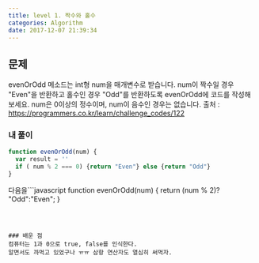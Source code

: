 ```yaml
---
title: level 1. 짝수와 홀수
categories: Algorithm
date: 2017-12-07 21:39:34
---
```

## 문제
evenOrOdd 메소드는 int형 num을 매개변수로 받습니다. num이 짝수일 경우 "Even"을 반환하고 홀수인 경우 "Odd"를 반환하도록 evenOrOdd에 코드를 작성해 보세요. num은 0이상의 정수이며, num이 음수인 경우는 없습니다.
출처 : https://programmers.co.kr/learn/challenge_codes/122


### 내 풀이
```javascript
function evenOrOdd(num) {
  var result = ''
  if ( num % 2 === 0) {return "Even"} else {return "Odd"}
}
```



다음을```javascript
function evenOrOdd(num) {
  return (num % 2)? "Odd":"Even";
}
```



### 배운 점
컴퓨터는 1과 0으로 true, false를 인식한다.
알면서도 까먹고 있었구나 ㅠㅠ 삼항 연산자도 열심히 써먹자.
